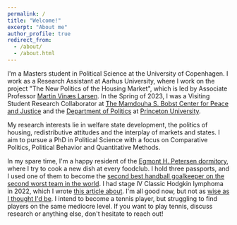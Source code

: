 ```yaml
---
permalink: /
title: "Welcome!"
excerpt: "About me"
author_profile: true
redirect_from: 
  - /about/
  - /about.html
---
```


I'm a Masters student in Political Science at the University of Copenhagen. I work as a Research Assistant at Aarhus University, where I work on the project "The New Politics of the Housing Market", which is led by Associate Professor [Martin Vinæs Larsen](https://www.martinvlarsen.com/). In the Spring of 2023, I was a Visiting Student Research Collaborator at [The Mamdouha S. Bobst Center for Peace and Justice](https://bobst.princeton.edu/) and the [Department of Politics](https://politics.princeton.edu/) at [Princeton University](https://www.princeton.edu/).

My research interests lie in welfare state development, the politics of housing, redistributive attitudes and the interplay of markets and states. I aim to pursue a PhD in Political Science with a focus on Comparative Politics, Political Behavior and Quantitative Methods.

In my spare time, I'm a happy resident of the [Egmont H. Petersen dormitory](http://www.ehp.dk/en), where I try to cook a new dish at every foodclub. I hold three passports, and I used one of them to become the [second best handball goalkeeper on the second worst team in the world](https://en.wikipedia.org/wiki/2019_Men%27s_Junior_World_Handball_Championship). I had stage IV Classic Hodgkin lymphoma in 2022, which I wrote [this article about](https://www.berlingske.dk/kronikker/fremskridt-bliver-konkret-naar-man-faar-kraeft-som-22-aarig). I'm all good now, but not as [wise as I thought I'd be](http://medandreord.dk/jeg-troede-at-jeg-ville-blive-klogere/). I intend to become a tennis player, but struggling to find players on the same mediocre level. If you want to play tennis, discuss research or anything else, don't hesitate to reach out!

